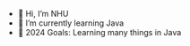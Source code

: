 - 👋 Hi, I’m NHU 
- 💞️ I’m currently learning Java
- 🌱 2024 Goals: Learning many things in Java

<!---
ngothiducnhu/ngothiducnhu is a ✨ special ✨ repository because its `README.md` (this file) appears on your GitHub profile.
You can click the Preview link to take a look at your changes.
--->
